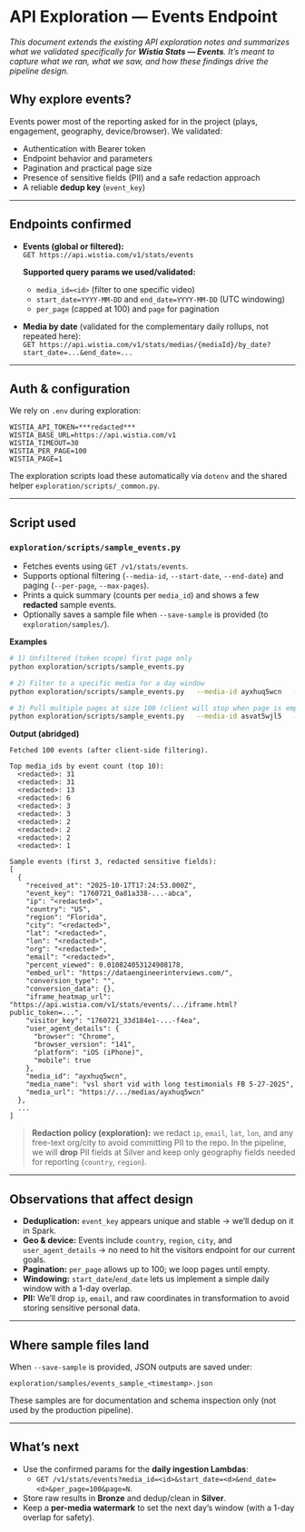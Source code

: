 # API Exploration — Events Endpoint

_This document extends the existing API exploration notes and summarizes what we validated specifically for **Wistia Stats — Events**. It’s meant to capture what we ran, what we saw, and how these findings drive the pipeline design._

## Why explore events?
Events power most of the reporting asked for in the project (plays, engagement, geography, device/browser). We validated:
- Authentication with Bearer token
- Endpoint behavior and parameters
- Pagination and practical page size
- Presence of sensitive fields (PII) and a safe redaction approach
- A reliable **dedup key** (`event_key`)

---

## Endpoints confirmed

- **Events (global or filtered):**  
  `GET https://api.wistia.com/v1/stats/events`

  **Supported query params we used/validated:**
  - `media_id=<id>` (filter to one specific video)
  - `start_date=YYYY-MM-DD` and `end_date=YYYY-MM-DD` (UTC windowing)
  - `per_page` (capped at 100) and `page` for pagination

- **Media by date** (validated for the complementary daily rollups, not repeated here):  
  `GET https://api.wistia.com/v1/stats/medias/{mediaId}/by_date?start_date=...&end_date=...`

---

## Auth & configuration

We rely on `.env` during exploration:

```
WISTIA_API_TOKEN=***redacted***
WISTIA_BASE_URL=https://api.wistia.com/v1
WISTIA_TIMEOUT=30
WISTIA_PER_PAGE=100
WISTIA_PAGE=1
```

The exploration scripts load these automatically via `dotenv` and the shared helper `exploration/scripts/_common.py`.

---

## Script used

### `exploration/scripts/sample_events.py`

- Fetches events using `GET /v1/stats/events`.
- Supports optional filtering (`--media-id`, `--start-date`, `--end-date`) and paging (`--per-page`, `--max-pages`).
- Prints a quick summary (counts per `media_id`) and shows a few **redacted** sample events.
- Optionally saves a sample file when `--save-sample` is provided (to `exploration/samples/`).

**Examples**

```bash
# 1) Unfiltered (token scope) first page only
python exploration/scripts/sample_events.py

# 2) Filter to a specific media for a day window
python exploration/scripts/sample_events.py   --media-id ayxhuq5wcn   --start-date 2025-10-16   --end-date 2025-10-16

# 3) Pull multiple pages at size 100 (client will stop when page is empty)
python exploration/scripts/sample_events.py   --media-id asvat5wjl5   --start-date 2025-10-16   --end-date 2025-10-16   --per-page 100 --max-pages 10   --save-sample
```

**Output (abridged)**

```
Fetched 100 events (after client-side filtering).

Top media_ids by event count (top 10):
  <redacted>: 31
  <redacted>: 31
  <redacted>: 13
  <redacted>: 6
  <redacted>: 3
  <redacted>: 3
  <redacted>: 2
  <redacted>: 2
  <redacted>: 2
  <redacted>: 1

Sample events (first 3, redacted sensitive fields):
[
  {
    "received_at": "2025-10-17T17:24:53.000Z",
    "event_key": "1760721_0a81a338-...-abca",
    "ip": "<redacted>",
    "country": "US",
    "region": "Florida",
    "city": "<redacted>",
    "lat": "<redacted>",
    "lon": "<redacted>",
    "org": "<redacted>",
    "email": "<redacted>",
    "percent_viewed": 0.010824053124908178,
    "embed_url": "https://dataengineerinterviews.com/",
    "conversion_type": "",
    "conversion_data": {},
    "iframe_heatmap_url": "https://api.wistia.com/v1/stats/events/.../iframe.html?public_token=...",
    "visitor_key": "1760721_33d184e1-...-f4ea",
    "user_agent_details": {
      "browser": "Chrome",
      "browser_version": "141",
      "platform": "iOS (iPhone)",
      "mobile": true
    },
    "media_id": "ayxhuq5wcn",
    "media_name": "vsl short vid with long testimonials FB 5-27-2025",
    "media_url": "https://.../medias/ayxhuq5wcn"
  },
  ...
]
```

> **Redaction policy (exploration):** we redact `ip`, `email`, `lat`, `lon`, and any free-text org/city to avoid committing PII to the repo. In the pipeline, we will **drop** PII fields at Silver and keep only geography fields needed for reporting (`country`, `region`).

---

## Observations that affect design

- **Deduplication:** `event_key` appears unique and stable → we’ll dedup on it in Spark.
- **Geo & device:** Events include `country`, `region`, `city`, and `user_agent_details` → no need to hit the visitors endpoint for our current goals.
- **Pagination:** `per_page` allows up to 100; we loop pages until empty.
- **Windowing:** `start_date`/`end_date` lets us implement a simple daily window with a 1-day overlap.
- **PII:** We’ll drop `ip`, `email`, and raw coordinates in transformation to avoid storing sensitive personal data.

---

## Where sample files land

When `--save-sample` is provided, JSON outputs are saved under:

```
exploration/samples/events_sample_<timestamp>.json
```

These samples are for documentation and schema inspection only (not used by the production pipeline).

---

## What’s next

- Use the confirmed params for the **daily ingestion Lambdas**:
  - `GET /v1/stats/events?media_id=<id>&start_date=<d>&end_date=<d>&per_page=100&page=N`.
- Store raw results in **Bronze** and dedup/clean in **Silver**.
- Keep a **per-media watermark** to set the next day’s window (with a 1-day overlap for safety).
